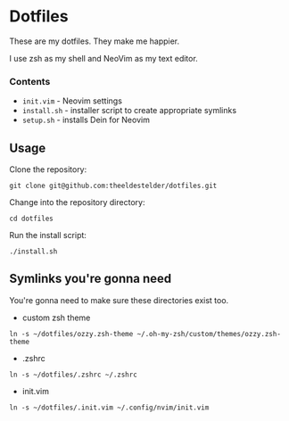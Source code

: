# Dotfiles

These are my dotfiles.  They make me happier.

I use zsh as my shell and NeoVim as my text editor.

### Contents
- `init.vim` - Neovim settings
- `install.sh` - installer script to create appropriate symlinks
- `setup.sh` - installs Dein for Neovim

## Usage
Clone the repository:

    git clone git@github.com:theeldestelder/dotfiles.git

Change into the repository directory:

    cd dotfiles

Run the install script:

    ./install.sh

## Symlinks you're gonna need

You're gonna need to make sure these directories exist too.

- custom zsh theme
```
ln -s ~/dotfiles/ozzy.zsh-theme ~/.oh-my-zsh/custom/themes/ozzy.zsh-theme
```

- .zshrc
```
ln -s ~/dotfiles/.zshrc ~/.zshrc
```

- init.vim
```
ln -s ~/dotfiles/.init.vim ~/.config/nvim/init.vim
```
